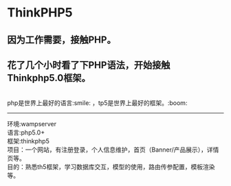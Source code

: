 # ThinkPHP5
## 因为工作需要，接触PHP。  
## 花了几个小时看了下PHP语法，开始接触Thinkphp5.0框架。
<br>
php是世界上最好的语言:smile: ，tp5是世界上最好的框架。:boom:
<br>
<hr>
环境:wampserver <br>
语言:php5.0+ <br>
框架:thinkphp5 <br>
项目：一个网站，有注册登录，个人信息维护，首页（Banner/产品展示），详情页等。<br>
目的：熟悉th5框架，学习数据库交互，模型的使用，路由传参配置，模板渲染等。<br>

